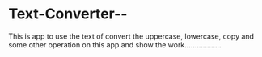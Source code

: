 # Text-Converter--
This is app to use the text of convert the uppercase, lowercase, copy and some other operation on this app and show the work..................
